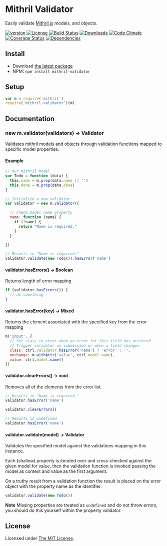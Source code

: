 # Mithril Validator

Easily validate [Mithril.js][mithril] models, and objects.

[![version][npm-version]][npm-url]
[![License][npm-license]][license-url]
[![Build Status][travis-image]][travis-url]
[![Downloads][npm-downloads]][npm-url]
[![Code Climate][codeclimate-quality]][codeclimate-url]
[![Coverage Status][codeclimate-coverage]][codeclimate-url]
[![Dependencies][david-image]][david-url]

## Install

- Download [the latest package][download]
- NPM: `npm install mithril-validator`

## Setup

```js
var m = require('mithril')
require('mithril-validator')(m)
```

## Documentation

### new m.validator(validators) -> Validator

Validates mithril models and objects through validation functions mapped to specific model properties.

#### Example

```js
// Our mithril model
var Todo = function (data) {
  this.name = m.prop(data.name || '')
  this.done = m.prop(data.done)
}

// Initialize a new validator
var validator = new m.validator({

  // Check model name property
  name: function (name) {
    if (!name) {
      return "Name is required."
    }
  }

})

// Results in "Name is required."
validator.validate(new Todo()).hasError('name')
```

#### validator.hasErrors() -> Boolean

Returns length of error mapping

```js
if (validator.hasErrors()) {
  // do something
}
```

#### validator.hasError(key) -> Mixed

Returns the element associated with the specified key from the error mapping

```js
m('input', {
  // Set class to error when an error for this field has occurred
  // Trigger validator on submission or when a field changes
  class: ctrl.validator.hasError('name') ? 'error' : '',
  onchange: m.withAttr('value', ctrl.model.name),
  value: ctrl.model.name()
})
```

#### validator.clearErrors() -> void

Removes all of the elements from the error list.

```js
// Results in "Name is required."
validator.hasError('name')

validator.clearErrors()

// Results in undefined
validator.hasError('name')
```

#### validator.validate(model) -> Validator

Validates the specified model against the validations mapping in this instance.

Each (shallow) property is iterated over and cross-checked against the given model for value,
then the validation function is invoked passing the model as context and value as the first argument.

On a truthy result from a validation function the result is placed on the error object with the
property name as the identifier.

```js
validator.validate(new Todo())
```

**Note** Missing properties are treated as `undefined` and do not throw errors, you should do this yourself
within the property validator.

## License

Licensed under [The MIT License](LICENSE).

[license-url]: https://github.com/Nijikokun/mithril-validator/blob/master/LICENSE

[travis-url]: https://travis-ci.org/Nijikokun/mithril-validator
[travis-image]: https://img.shields.io/travis/Nijikokun/mithril-validator.svg?style=flat

[npm-url]: https://www.npmjs.com/package/mithril-validator
[npm-license]: https://img.shields.io/npm/l/mithril-validator.svg?style=flat
[npm-version]: https://img.shields.io/npm/v/mithril-validator.svg?style=flat
[npm-downloads]: https://img.shields.io/npm/dm/mithril-validator.svg?style=flat

[coveralls-url]: https://coveralls.io/r/Nijikokun/mithril-validator
[coveralls-coverage]: https://img.shields.io/coveralls/jekyll/jekyll.svg

[codeclimate-url]: https://codeclimate.com/github/Nijikokun/mithril-validator
[codeclimate-quality]: https://img.shields.io/codeclimate/github/Nijikokun/mithril-validator.svg?style=flat
[codeclimate-coverage]: https://img.shields.io/codeclimate/coverage/github/Nijikokun/mithril-validator.svg?style=flat

[david-url]: https://david-dm.org/Nijikokun/mithril-validator
[david-image]: https://img.shields.io/david/Nijikokun/mithril-validator.svg?style=flat

[download]: https://github.com/Nijikokun/mithril-validator/archive/v1.0.0.zip
[mithril]: https://github.com/lhorie/mithril.js
[mithril-request]: http://lhorie.github.io/mithril/mithril.request.html
[mithril-request-signature]: http://lhorie.github.io/mithril/mithril.request.html#signature